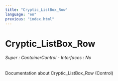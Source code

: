 ```yaml
---
title: "Cryptic_ListBox_Row"
language: "en"
previous: "index.html"
---
```


# Cryptic_ListBox_Row

###### Super : ContainerControl - Interfaces : No

Documentation about Cryptic_ListBox_Row (Control)
